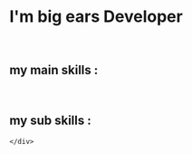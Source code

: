 <!DOCTYPE html>
<html lang="en">
<head>
    <meta charset="UTF-8">
    <meta name="viewport" content="width=device-width, initial-scale=1.0">
 
  
</head>
<body>
    <div class="container">
        <h1>I'm big ears Developer</h1>
        <br>
        <h2>my main skills : </h2>
        <br>
        <h2>my sub skills : </h2>

    </div>

</body>
</html>
